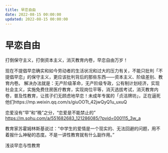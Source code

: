 ```yaml
---
title: 早恋自由
date: 2022-08-15 00:00:00
updated: 2022-08-15 00:00:00
---
```


# 早恋自由

打倒保守主义，打倒资本主义，消灭教育内卷，早恋自由万岁！

现在不提倡早恋确实和如今劳动者的生活状况和过大的压力有关，不能只批判「不提倡早恋」的保守主义，更应该批判背后的那些东西——资本主义、阶级差别、教育内卷。
解决办法就是：无产阶级革命，无产阶级专政，公有制计划经济，实现社会主义，实施免费住房医疗教育，实现岗位平等，消灭选拔考试，消灭教育内卷，普及性教育，让孩子们无顾虑地早恋！未成年专属的「贞洁牌坊」，正在逼死他们https://mp.weixin.qq.com/s/giuOOTt_42jwQyQ1u_uxuQ

恋爱没有“早”和“晚”之分，“恋爱是不能禁止的” https://m.sohu.com/a/551682683_121286085/?pvid=000115_3w_a

教育家苏霍姆林斯基说过：“中学生的爱情是一个现实的、无法回避的问题，用不着报什么神秘的态度。不是一讲性教育就有什么副作用。”

浅谈早恋与性教育

